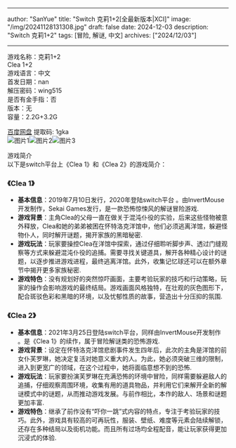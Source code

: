 
---
author: "SanYue"
title: "Switch 克莉1+2[全最新版本|XCI]"
image: "/img/20241128131308.jpg"
draft: false
date: 2024-12-03
description: "Switch 克莉1+2"
tags: [冒险, 解谜, 中文]
archives: ["2024/12/03"]

---

游戏名称：克莉1+2   
Clea 1+2    
游戏语言：中文  
首发日期：nan  
解压密码：wing515  
是否有金手指：否  
版本：无   
容量：2.2G+3.2G

[百度网盘](https://pan.baidu.com/s/1RceYOia0jh4Gp4-lc-hfQA) 提取码: 1gka  
![图片1](/img/6b2495.jpg)![图片2](/img/896d6b.jpg)![图片3](/img/124607.jpg)  

游戏简介  
以下是switch平台上《Clea 1》和《Clea 2》的游戏简介：

### 《Clea 1》
- **基本信息**：2019年7月10日发行，2020年登陆switch平台 。由InvertMouse开发制作，Sekai Games发行，是一款恐怖惊悚风的解谜冒险游戏.
- **游戏背景**：主角Clea的父母一直在做关于混沌仆役的实验，后来这些怪物被意外释放，Clea和她的弟弟被困在怀特洛克洋馆中，他们必须逃离洋馆，躲避怪物仆人，同时解开谜题，揭开家族的黑暗秘密.
- **游戏玩法**：玩家要操控Clea在洋馆中探索，通过仔细聆听脚步声、透过门缝观察等方式来躲避混沌仆役的追捕。需要寻找关键道具，解开各种精心设计的谜题，以逐步推进游戏进程，最终逃离洋馆。此外，收集记忆球还可以在额外章节中揭开更多家族秘密.
- **游戏特色**：没有规划好的突然惊吓画面，主要考验玩家的技巧和行动策略，玩家的操作会影响游戏的最终结局。游戏画面风格独特，在壮观的灰色图形下，配合斑驳色彩和黑暗的环境，以及忧郁性质的故事，营造出十分压抑的氛围.

### 《Clea 2》
- **基本信息**：2021年3月25日登陆switch平台，同样由InvertMouse开发制作 。是《Clea 1》的续作，属于冒险解谜类的恐怖游戏.
- **游戏背景**：设定在怀特洛克洋馆悲剧事件发生四年后，此次的主角是洋馆的前女仆芙罗琳，她决定复活对她意义重大的人。为此，她必须突破三维的限制，进入到更宽广的领域，在这个过程中，她将面临意想不到的恐怖.
- **游戏玩法**：玩家要扮演芙罗琳在充满恐怖的环境中冒险，同样需要躲避敌人的追捕，仔细观察周围环境，收集有用的道具物品，并利用它们来解开全新的解谜模式中的谜题，从而推动游戏发展。与前作相比，本作的敌人、场景和谜题更加丰富.
- **游戏特色**：继承了前作没有“吓你一跳”式内容的特点，专注于考验玩家的技巧。此外，游戏具有较高的可再玩性，服装、壁纸、难度等元素会陆续解锁，还存在多种结局以及街机功能。而且所有过场均全程配音，能让玩家获得更加沉浸式的体验.
 
